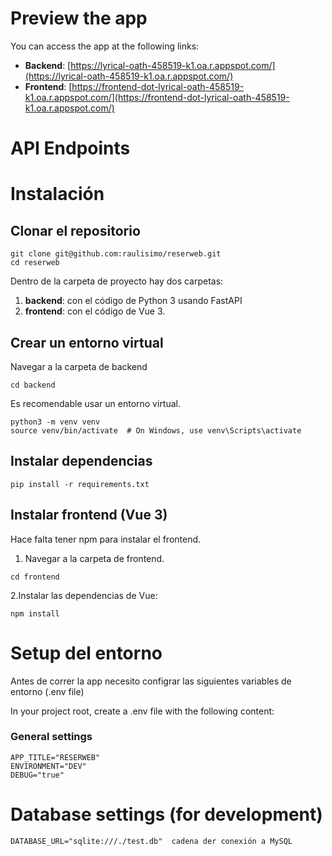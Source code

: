 # Preview the app

You can access the app at the following links:

-   **Backend**: [https://lyrical-oath-458519-k1.oa.r.appspot.com/](https://lyrical-oath-458519-k1.oa.r.appspot.com/)
-   **Frontend**: [https://frontend-dot-lyrical-oath-458519-k1.oa.r.appspot.com/](https://frontend-dot-lyrical-oath-458519-k1.oa.r.appspot.com/)

# API Endpoints

# Instalación

## Clonar el repositorio

```
git clone git@github.com:raulisimo/reserweb.git
cd reserweb
```

Dentro de la carpeta de proyecto hay dos carpetas:
1. **backend**: con el código de Python 3 usando FastAPI
2. **frontend**: con el código de Vue 3.

## Crear un entorno virtual

Navegar a la carpeta de backend

    cd backend

Es recomendable usar un entorno virtual.

```
python3 -m venv venv
source venv/bin/activate  # On Windows, use venv\Scripts\activate
```

## Instalar dependencias

```
pip install -r requirements.txt
```

## Instalar frontend (Vue 3)

Hace falta tener npm para instalar el frontend.

1. Navegar a la carpeta de frontend.

```
cd frontend
```

2.Instalar las dependencias de Vue:

```
npm install
```

# Setup del entorno

Antes de correr la app necesito configrar las siguientes variables de entorno (.env file)

In your project root, create a .env file with the following content:

### General settings

    APP_TITLE="RESERWEB"
    ENVIRONMENT="DEV"
    DEBUG="true" 

# Database settings (for development)

    DATABASE_URL="sqlite:///./test.db"  cadena der conexión a MySQL

